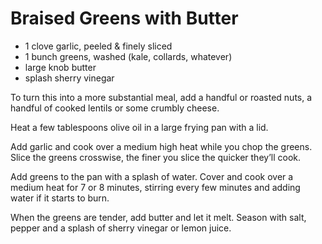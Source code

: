 # Braised Greens with Butter

- 1 clove garlic, peeled & finely sliced
- 1 bunch greens, washed (kale, collards, whatever)
- large knob butter
- splash sherry vinegar

To turn this into a more substantial meal, add a handful or roasted
nuts, a handful of cooked lentils or some crumbly cheese.

Heat a few tablespoons olive oil in a large frying pan with a lid.

Add garlic and cook over a medium high heat while you chop the
greens. Slice the greens crosswise, the finer you slice the quicker
they’ll cook.

Add greens to the pan with a splash of water. Cover and cook over a
medium heat for 7 or 8 minutes, stirring every few minutes and adding
water if it starts to burn.

When the greens are tender, add butter and let it melt. Season with
salt, pepper and a splash of sherry vinegar or lemon juice.
